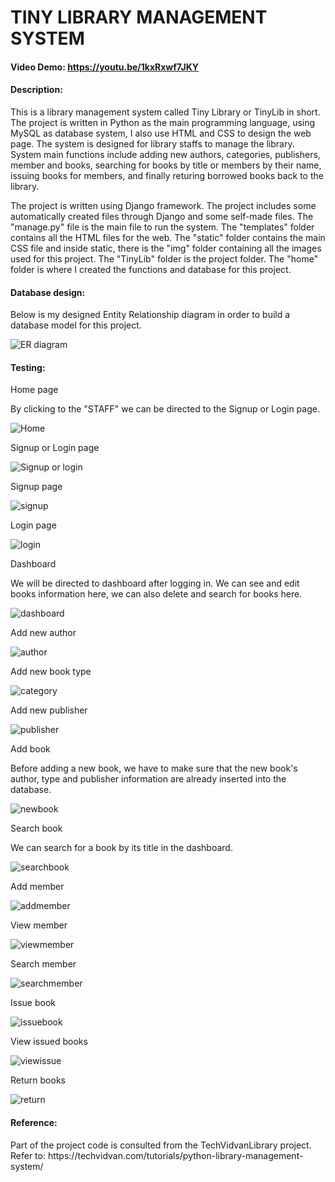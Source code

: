 # TINY LIBRARY MANAGEMENT SYSTEM
#### Video Demo:  <https://youtu.be/1kxRxwf7JKY>
#### Description: 
<p>
This is a library management system called Tiny Library or TinyLib in short. The project is written in Python as the main programming language, using MySQL as database system, I also use HTML and CSS to design the web page. The system is designed for library staffs to manage the library. System main functions include adding new authors, categories, publishers, member and books, searching for books by title or members by their name, issuing books for members, and finally returing borrowed books back to the library.
</p>
<p>
The project is written using Django framework. The project includes some automatically created files through Django and some self-made files. The "manage.py" file is the main file to run the system. The "templates" folder contains all the HTML files for the web. The "static" folder contains the main CSS file and inside static, there is the "img" folder containing all the images used for this project. The "TinyLib" folder is the project folder. The "home" folder is where I created the functions and database for this project.
</p>

#### Database design:
<p>Below is my designed Entity Relationship diagram in order to build a database model for this project.</p>

![ER diagram](static/img/testing/ER.png)
#### Testing:
Home page
<p> By clicking to the "STAFF" we can be directed to the Signup or Login page. </p>

![Home](static/img/testing/Home.jpg)

Signup or Login page

![Signup or login](static/img/testing/signupAndLogin.jpg)

Signup page

![signup](static/img/testing/Signup.jpg)

Login page

![login](static/img/testing/login.jpg)

Dashboard
<p>We will be directed to dashboard after logging in. We can see and edit books information here, we can also delete and search for books here. </p>

![dashboard](static/img/testing/dashboard.jpg)

Add new author

![author](static/img/testing/addAuthor.jpg)

Add new book type

![category](static/img/testing/addType.jpg)

Add new publisher

![publisher](static/img/testing/addPublisher.jpg)

Add book
<p>Before adding a new book, we have to make sure that the new book's author, type and publisher information are already inserted into the database.</p>

![newbook](static/img/testing/addBook.jpg)

Search book
<p>We can search for a book by its title in the dashboard.</p>

![searchbook](static/img/testing/searchBook.jpg)

Add member

![addmember](static/img/testing/addMember.jpg)

View member

![viewmember](static/img/testing/viewMember.jpg)

Search member

![searchmember](static/img/testing/searchMember.jpg)

Issue book

![issuebook](static/img/testing/issue.jpg)

View issued books

![viewissue](static/img/testing/viewIssueBook.jpg)

Return books

![return](static/img/testing/return.jpg)

#### Reference:
<p>Part of the project code is consulted from the TechVidvanLibrary project. Refer to: https://techvidvan.com/tutorials/python-library-management-system/ </p>
